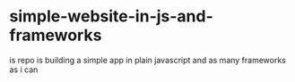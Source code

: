 # simple-website-in-js-and-frameworks
is repo is building a simple app in plain javascript and as many frameworks as i can
